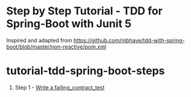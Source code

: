 # Step by Step Tutorial -  TDD for Spring-Boot with Junit 5

Inspired and adapted from https://github.com/mbhave/tdd-with-spring-boot/blob/master/non-reactive/pom.xml

# tutorial-tdd-spring-boot-steps
1. Step 1 - [Write a failing_contract_test](https://github.com/techcoachcircle/tutorial-tdd-spring-boot-steps/commits/main#:~:text=1_failing_contract_test)

